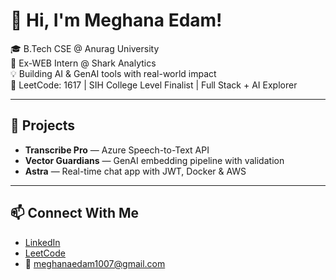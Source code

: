  # 👋 Hi, I'm Meghana Edam!         
            
🎓 B.Tech CSE @ Anurag University                                  
🧠 Ex-WEB Intern @ Shark Analytics                          
💡 Building AI & GenAI tools with real-world impact                           
🎯 LeetCode: 1617 | SIH College Level Finalist | Full Stack + AI Explorer                    
       
---  
 
## 🚀 Projects   
- **Transcribe Pro** — Azure Speech-to-Text API  
- **Vector Guardians** — GenAI embedding pipeline with validation  
- **Astra** — Real-time chat app with JWT, Docker & AWS 

---

## 📫 Connect With Me
- [LinkedIn](https://linkedin.com/in/meghana-edam-849b11300)  
- [LeetCode](https://leetcode.com/Meghsedam/)  
- 📧 meghanaedam1007@gmail.com
